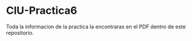 # CIU-Practica6

Toda la informacion de la practica la encontraras en el PDF dentro de este repositorio.
